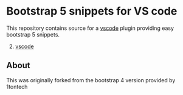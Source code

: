 Bootstrap 5 snippets for VS code
==========================================================================================

This repository contains source for a [vscode](/vscode) plugin providing easy bootstrap 5 snippets.

2. [vscode](/vscode)

## About

This was originally forked from the bootstrap 4 version provided by 1tontech
